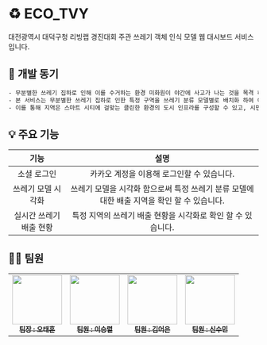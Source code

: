 # ♻️ ECO_TVY

대전광역시 대덕구청 리빙랩 경진대회 주관 쓰레기 객체 인식 모델 웹 대시보드 서비스입니다.

## 📝 개발 동기

```sh
- 무분별한 쓰레기 집하로 인해 이를 수거하는 환경 미화원이 야간에 사고가 나는 것을 목격 하였습니다. 그로 인해 도시의 환경 미화원 분들의 안전성을 고려하였습니다.
- 본 서비스는 무분별한 쓰레기 집하로 인한 특정 구역을 쓰레기 분류 모델별로 배치화 하여 이를 대시보드의 서비스로 제공합니다.
- 이를 통해 지역은 스마트 시티에 걸맞는 클린한 환경의 도시 인프라를 구성할 수 있고, 시민들은 모델화된 쓰레기 분류를 통해 체계적으로 쓰레기 배출을 할 수 있게 됩니다.
```

## 💡 주요 기능

|기능|설명|
|:---:|:---:|
|소셜 로그인|카카오 계정을 이용해 로그인할 수 있습니다.|
|쓰레기 모델 시각화|쓰레기 모델을 시각화 함으로써 특정 쓰레기 분류 모델에 대한 배출 지역을 확인 할 수 있습니다.|
|실시간 쓰레기 배출 현황|특정 지역의 쓰레기 배출 현황을 시각화로 확인 할 수 있습니다.|

<!--
## 💻 전체 서버 구조

<img width="1300" alt="전체 서버" src="https://github.com/SP0F0/.github/assets/62829894/06ba3977-6e72-429d-af49-e8a55ebdb02e">

## 💻 포트폴리오 서버 구조

<img width="1357" alt="포트폴리오 서버" src="https://github.com/SP0F0/.github/assets/62829894/79199e99-12db-47ef-9e81-e1a172441a5a">

## 💻 인증 서버 구조

<img width="1345" alt="인증 서버" src="https://github.com/SP0F0/.github/assets/62829894/c97a331d-f289-49cc-9f61-05ef57898352">

## 💻 주식 서버 구조

<img width="1336" alt="주식 서버" src="https://github.com/SP0F0/.github/assets/62829894/6d70d05b-d4a4-441b-8399-a33634b729da">

## 💾 AWS를 활용한 배포 흐름

<img width="1405" alt="배포1" src="https://github.com/SP0F0/.github/assets/62829894/bcc6714e-c801-4ab2-9500-10b123c8698b">


## 💾 Krampoline을 활용한 배포 흐름

<img width="1321" alt="배포2" src="https://github.com/SP0F0/.github/assets/62829894/a4db8007-7d60-4d5f-9266-510616268a59">
-->

## 🧑‍🦲 팀원

<table>
  <tbody>
    <tr>
      <td align="center"><a href="https://github.com/rosieoh"><img src="https://github.com/ECO-TVY/.github/assets/104690434/21bb92ea-7773-4f0f-b814-f8b9489bff7a" width="100px;" alt=""/><br /><sub><b>팀장 : 오태훈</b></sub></a><br /></td>
      <td align="center"><a href="https://github.com/re2panda"><img src="https://github.com/SP0F0/.github/assets/62829894/5b52e275-93ec-4117-9541-42d9ee4d2c6a" width="100px;" alt=""/><br /><sub><b>팀원 : 이승렬</b></sub></a><br /></td>
      <td align="center"><a href="https://github.com/keg51051"><img src="https://github.com/SP0F0/.github/assets/62829894/89996fac-c626-44e8-ba10-3dcc17252079" width="100px;" alt=""/><br /><sub><b>팀원 : 김어은</b></sub></a><br /></td>
      <td align="center"><a href="https://github.com/h0725j"><img src="https://github.com/SP0F0/.github/assets/62829894/fc0c73b5-3bdc-4edf-8c7f-b7b8eff9bf67" width="100px;" alt=""/><br /><sub><b>팀원 : 신수민</b></sub></a><br /></td>
    </tr>
  </tbody>
</table>
